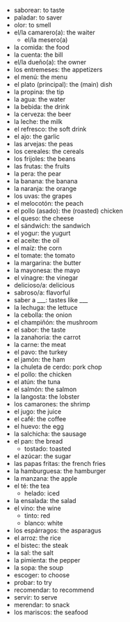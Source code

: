 - saborear: to taste
- paladar: to saver
- olor: to smell
- el/la camarero(a): the waiter
  - el/la mesero(a)
- la comida: the food
- la cuenta: the bill
- el/la dueño(a): the owner
- los entremeses: the appetizers
- el menú: the menu
- el plato (principal): the (main) dish
- la propina: the tip
- la agua: the water
- la bebida: the drink
- la cerveza: the beer
- la leche: the milk
- el refresco: the soft drink
- el ajo: the garlic
- las arvejas: the peas
- los cereales: the cereals
- los frijoles: the beans
- las frutas: the fruits
- la pera: the pear
- la banana: the banana
- la naranja: the orange
- los uvas: the grapes
- el melocotón: the peach
- el pollo (asado): the (roasted) chicken
- el queso: the cheese
- el sándwich: the sandwich
- el yogur: the yugurt
- el aceite: the oil
- el maíz: the corn
- el tomate: the tomato
- la margarina: the butter
- la mayonesa: the mayo
- el vinagre: the vinegar
- delicioso/a: delicious
- sabroso/a: flavorful
- saber a \_\_\_: tastes like \_\_\_
- la lechuga: the lettuce
- la cebolla: the onion
- el champiñón: the mushroom
- el sabor: the taste
- la zanahoria: the carrot
- la carne: the meat
- el pavo: the turkey
- el jamón: the ham
- la chuleta de cerdo: pork chop
- el pollo: the chicken
- el atún: the tuna
- el salmón: the salmon
- la langosta: the lobster
- los camarones: the shrimp
- el jugo: the juice
- el café: the coffee
- el huevo: the egg
- la salchicha: the sausage
- el pan: the bread
  - tostado: toasted
- el azúcar: the sugar
- las papas fritas: the french fries
- la hamburguesa: the hamburger
- la manzana: the apple
- el té: the tea
  - helado: iced
- la ensalada: the salad
- el vino: the wine
  - tinto: red
  - blanco: white
- los espárragos: the asparagus
- el arroz: the rice
- el bistec: the steak
- la sal: the salt
- la pimienta: the pepper
- la sopa: the soup
- escoger: to choose
- probar: to try
- recomendar: to recommend
- servir: to serve
- merendar: to snack
- los mariscos: the seafood